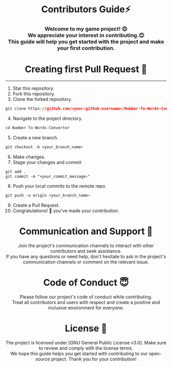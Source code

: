 <h1 align="center">Contributors Guide⚡ </h1>
<h3 align="center">Welcome to my game project! 😍<br> We appreciate your interest in contributing.😊 <br>This guide will help you get started with the project and make your first contribution.</h3>



<h1 align="center">Creating first Pull Request 🌟</h1>

---
1. Star this repository.
2. Fork this repository.
3. Clone the forked repository.
```css
git clone https://github.com/<your-github-username>/Number-To-Words-Convertor.git
```
  
4. Navigate to the project directory.
```py
cd Number-To-Words-Convertor
```
5. Create a new branch.
```css
git checkout -b <your_branch_name>
```
6. Make changes.
7. Stage your changes and commit
```css
git add .
git commit -m "<your_commit_message>"
```
8. Push your local commits to the remote repo.
```css
git push -u origin <your_branch_name>
```
9. Create a Pull Request.
10. Congratulations! 🎉 you've made your contribution.



<h1 align="center">Communication and Support 💬</h1>
<p align="center">Join the project's communication channels to interact with other contributors and seek assistance.</br>If you have any questions or need help, don't hesitate to ask in the project's communication channels or comment on the relevant issue.</p>

<h1 align="center">Code of Conduct 😇</h1>
<p align="center">Please follow our project's code of conduct while contributing.</br>Treat all contributors and users with respect and create a positive and inclusive environment for everyone.</p>

<h1 align="center">License 📄</h1>
<p align="center">The project is licensed under [GNU General Public License v3.0]. Make sure to review and comply with the license terms.</br>We hope this guide helps you get started with contributing to our open-source project. Thank you for your contribution!</p>
